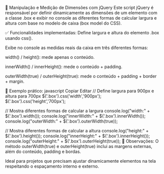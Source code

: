 📐 Manipulação e Medição de Dimensões com jQuery
Este script jQuery é responsável por definir dinamicamente as dimensões de um elemento com a classe .box e exibir no console as diferentes formas de calcular largura e altura com base no modelo de caixa (box model do CSS).

✅ Funcionalidades implementadas:
Define largura e altura do elemento .box usando css().

Exibe no console as medidas reais da caixa em três diferentes formas:

width() / height(): mede apenas o conteúdo.

innerWidth() / innerHeight(): mede o conteúdo + padding.

outerWidth(true) / outerHeight(true): mede o conteúdo + padding + border + margin.

🧪 Exemplo prático:
javascript
Copiar
Editar
// Define largura para 900px e altura para 700px
$('.box').css('width','900px');
$('.box').css('height','700px');

// Mostra diferentes formas de calcular a largura
console.log("width:" + $('.box').width());
console.log("innerWidth:" + $('.box').innerWidth());
console.log("outerWidth:" + $('.box').outerWidth(true));

// Mostra diferentes formas de calcular a altura
console.log("height:" + $('.box').height());
console.log("innerHeight:" + $('.box').innerHeight());
console.log("outerHeight:" + $('.box').outerHeight(true));
📌 Observações:
O método outerWidth(true) e outerHeight(true) inclui as margens externas, além do conteúdo, padding e bordas.

Ideal para projetos que precisam ajustar dinamicamente elementos na tela respeitando o espaçamento interno e externo.
